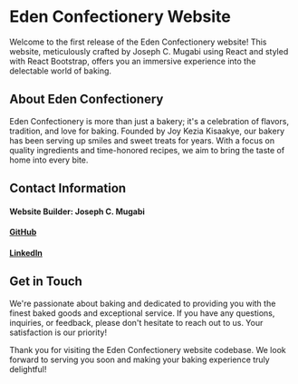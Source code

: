 # Eden Confectionery Website
Welcome to the first release of the Eden Confectionery website! This website, meticulously crafted by Joseph C. Mugabi using React and styled with React Bootstrap, offers you an immersive experience into the delectable world of baking.

## About Eden Confectionery
Eden Confectionery is more than just a bakery; it's a celebration of flavors, tradition, and love for baking. Founded by Joy Kezia Kisaakye, our bakery has been serving up smiles and sweet treats for years. With a focus on quality ingredients and time-honored recipes, we aim to bring the taste of home into every bite.


## Contact Information
#### Website Builder: Joseph C. Mugabi
#### [GitHub](github.com/jcmugabi)
#### [LinkedIn](linkedin.com/in/joseph-charles-mugabi-b26524271)

## Get in Touch
We're passionate about baking and dedicated to providing you with the finest baked goods and exceptional service. If you have any questions, inquiries, or feedback, please don't hesitate to reach out to us. Your satisfaction is our priority!

Thank you for visiting the Eden Confectionery website codebase. We look forward to serving you soon and making your baking experience truly delightful!